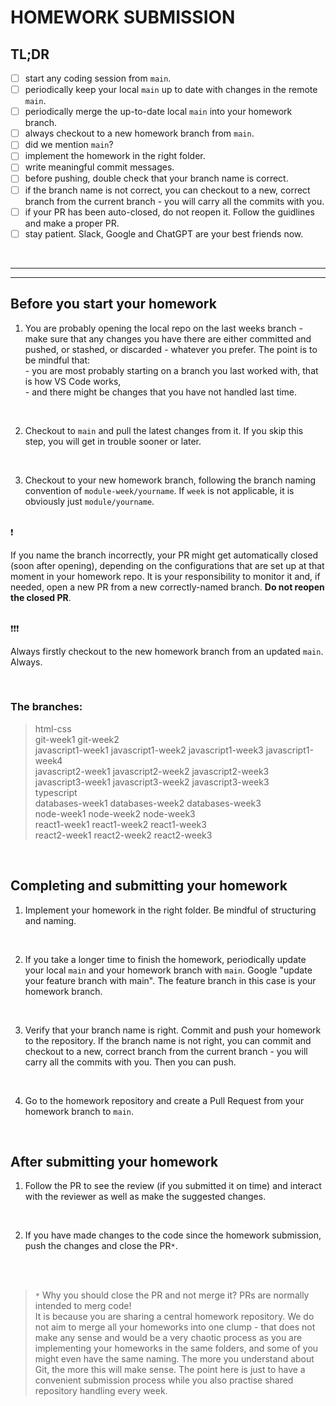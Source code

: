 # HOMEWORK SUBMISSION

## TL;DR

- [ ] start any coding session from `main`.
- [ ] periodically keep your local `main` up to date with changes in the remote `main`.
- [ ] periodically merge the up-to-date local `main` into your homework branch.
- [ ] always checkout to a new homework branch from `main`.
- [ ] did we mention `main`?
- [ ] implement the homework in the right folder.
- [ ] write meaningful commit messages.
- [ ] before pushing, double check that your branch name is correct.
- [ ] if the branch name is not correct, you can checkout to a new, correct branch from the current branch - you will carry all the commits with you.
- [ ] if your PR has been auto-closed, do not reopen it. Follow the guidlines and make a proper PR.
- [ ] stay patient. Slack, Google and ChatGPT are your best friends now.

 <br/>

<hr>
<hr>

## Before you start your homework

1. You are probably opening the local repo on the last weeks branch - make sure that any changes you have there are either committed and pushed, or stashed, or discarded - whatever you prefer. The point is to be mindful that:
   <br/> - you are most probably starting on a branch you last worked with, that is how VS Code works,
   <br/> - and there might be changes that you have not handled last time.

<br/>

2. Checkout to `main` and pull the latest changes from it. If you skip this step, you will get in trouble sooner or later.

<br/>

3. Checkout to your new homework branch, following the branch naming convention of `module-week/yourname`. If `week` is not applicable, it is obviously just `module/yourname`.

<br/>
❗

If you name the branch incorrectly, your PR might get automatically closed (soon after opening), depending on the configurations that are set up at that moment in your homework repo. It is your responsibility to monitor it and, if needed, open a new PR from a new correctly-named branch. **Do not reopen the closed PR**.

<br/>
❗❗❗

Always firstly checkout to the new homework branch from an updated `main`. Always.

<br/>

### The branches:

> html-css <br/> git-week1 git-week2 <br/>javascript1-week1 javascript1-week2 javascript1-week3 javascript1-week4 <br/> javascript2-week1 javascript2-week2 javascript2-week3 <br/> javascript3-week1 javascript3-week2 javascript3-week3 <br/> typescript <br/> databases-week1 databases-week2 databases-week3 <br/> node-week1 node-week2 node-week3 <br/> react1-week1 react1-week2 react1-week3 <br/> react2-week1 react2-week2 react2-week3

<br/>

## Completing and submitting your homework

1. Implement your homework in the right folder. Be mindful of structuring and naming.

<br/>

2. If you take a longer time to finish the homework, periodically update your local `main` and your homework branch with `main`. Google "update your feature branch with main". The feature branch in this case is your homework branch.

<br/>

3. Verify that your branch name is right. Commit and push your homework to the repository. If the branch name is not right, you can commit and checkout to a new, correct branch from the current branch - you will carry all the commits with you. Then you can push.

<br/>

4. Go to the homework repository and create a Pull Request from your homework branch to `main`.

<br/>

## After submitting your homework

1. Follow the PR to see the review (if you submitted it on time) and interact with the reviewer as well as make the suggested changes.

<br/>

2. If you have made changes to the code since the homework submission, push the changes and close the PR`*`.

<br/>
<br/>

> `*` Why you should close the PR and not merge it? PRs are normally intended to merg code!
> <br/> It is because you are sharing a central homework repository. We do not aim to merge all your homeworks into one clump - that does not make any sense and would be a very chaotic process as you are implementing your homeworks in the same folders, and some of you might even have the same naming. The more you understand about Git, the more this will make sense. The point here is just to have a convenient submission process while you also practise shared repository handling every week.
